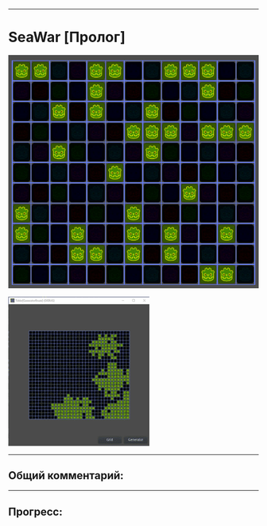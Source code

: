  
____ 
# SeaWar [Пролог]

![Screenshot in game 1](SW05.jpg)

![Screenshot in game 1](SW04.gif)

____ 
## Общий комментарий:


____ 
## Прогресс:

        


